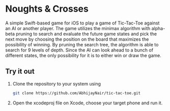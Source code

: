 # Noughts & Crosses

A simple Swift-based game for iOS to play a game of Tic-Tac-Toe against an AI or another player. The game utilizes the minimax algorithm with alpha-beta pruning to search and evaluate the future game states and pick
the next move by choosing the position on the board that maximizes the possibility of winning. By pruning the search tree, the algorithm is able to search for 9 levels of depth. Since the AI can look ahead to a
bunch of different states, the only possibility for it is to either win or draw the game.

## Try it out
1. Clone the repository to your system using
    ```bash
    git clone https://github.com/AbhijayNair/tic-tac-toe.git
    ```
2. Open the xcodeproj file on Xcode, choose your target phone and run it.
